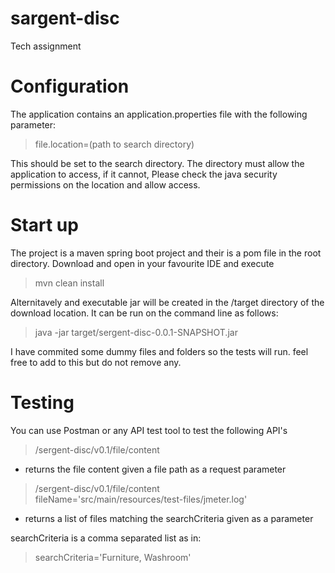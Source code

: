 # sargent-disc

Tech assignment

# Configuration
The application contains an application.properties file with the following parameter: 
> file.location=(path to search directory)

This should be set to the search directory. The directory must allow the application to access, if it cannot,
Please check the java security permissions on the location and allow access.
  
# Start up
  
The project is a maven spring boot project and their is a pom file in the root directory.
Download and open in your favourite IDE and execute 
   > mvn clean install 
  
Alternitavely and executable jar will be created in the /target directory of the download location.
It can be run on the command line as follows:
  > java -jar target/sergent-disc-0.0.1-SNAPSHOT.jar

I have commited some dummy files and folders so the tests will run. feel free to add to this but do not remove any.
  
# Testing
You can use Postman or any API test tool to test the following API's
  
> /sergent-disc/v0.1/file/content  

-  returns the file content given a file path as a request parameter
> /sergent-disc/v0.1/file/content  
> fileName='src/main/resources/test-files/jmeter.log'

- returns a list of files matching the searchCriteria given as a parameter
  
searchCriteria is a comma separated list as in: 
> searchCriteria='Furniture, Washroom'
